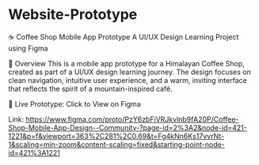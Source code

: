 # Website-Prototype

☕ Coffee Shop Mobile App Prototype
A UI/UX Design Learning Project using Figma

📱 Overview
This is a mobile app prototype for a Himalayan Coffee Shop, created as part of a UI/UX design learning journey. The design focuses on clean navigation, intuitive user experience, and a warm, inviting interface that reflects the spirit of a mountain-inspired café.

🔗 Live Prototype:
Click to View on Figma

Link: https://www.figma.com/proto/PzY6zbFiVRJkvlnb9fA20P/Coffee-Shop-Mobile-App-Design--Community-?page-id=2%3A2&node-id=421-1221&p=f&viewport=363%2C281%2C0.69&t=Fg4kNn6Ks17vvrNt-1&scaling=min-zoom&content-scaling=fixed&starting-point-node-id=421%3A1221

